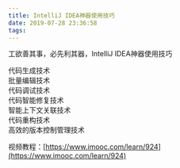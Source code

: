 ```yaml
---
title: IntelliJ IDEA神器使用技巧
date: 2019-07-28 23:36:58
tags:
---
```


工欲善其事，必先利其器，IntelliJ IDEA神器使用技巧

代码生成技术	
批量编辑技术	
代码调试技术	
代码智能修复技术	
智能上下文关联技术	
代码重构技术	
高效的版本控制管理技术	

视频教程：[https://www.imooc.com/learn/924](https://www.imooc.com/learn/924)